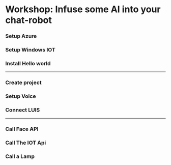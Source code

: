 # Workshop: Infuse some AI into your chat-robot

### Setup Azure

### Setup Windows IOT

### Install Hello world

------------------

### Create project

### Setup Voice

### Connect LUIS

------------------

### Call Face API

### Call The IOT Api

### Call a Lamp








